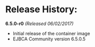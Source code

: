 Release History:
================

**6.5.0-r0** _(Released 06/02/2017)_
- Initial release of the container image
- EJBCA Community version 6.5.0.5
